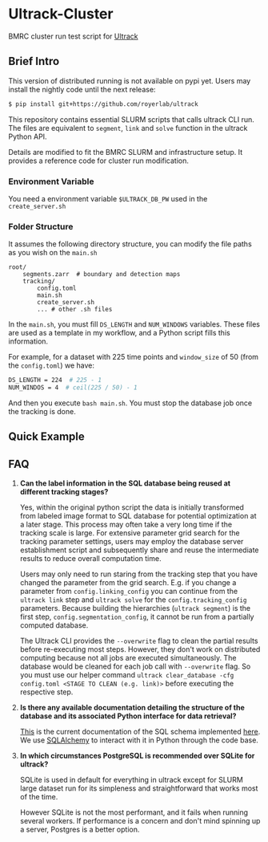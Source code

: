 # Ultrack-Cluster
BMRC cluster run test script for [Ultrack](https://github.com/royerlab/ultrack)

## Brief Intro

This version of distributed running is not available on pypi yet. Users may install the nightly code until the next release: 

```bash
$ pip install git+https://github.com/royerlab/ultrack
```

This repository contains essential SLURM scripts that calls ultrack CLI run. The files are equivalent to `segment`, `link` and `solve` function in the ultrack Python API.

Details are modified to fit the BMRC SLURM and infrastructure setup. It provides a reference code for cluster run modification.

### Environment Variable
You need a environment variable `$ULTRACK_DB_PW` used in the `create_server.sh`

### Folder Structure
It assumes the following directory structure, you can modify the file paths as you wish on the `main.sh`

```
root/
    segments.zarr  # boundary and detection maps
    tracking/
        config.toml
        main.sh
        create_server.sh
        ... # other .sh files
```

In the `main.sh`, you must fill `DS_LENGTH` and `NUM_WINDOWS` variables. These files are used as a template in my workflow, and a Python script fills this information.

For example, for a dataset with 225 time points and `window_size` of 50 (from the `config.toml`) we have:
``` bash
DS_LENGTH = 224  # 225 - 1
NUM_WINDOS = 4  # ceil(225 / 50) - 1
```

And then you execute `bash main.sh`. You must stop the database job once the tracking is done.

## Quick Example


## FAQ
1. **Can the label information in the SQL database being reused at different tracking stages?**

    Yes, within the original python script the data is initially transformed from labeled image format to SQL database for potential optimization at a later stage. This process may often take a very long time if the tracking scale is large. For extensive parameter grid search for the tracking parameter settings, users may employ the database server establishment script and subsequently share and reuse the intermediate results to reduce overall computation time.

    Users may only need to run staring from the tracking step that you have changed the parameter from the grid search. E.g. if you change a parameter from `config.linking_config` you can continue from the `ultrack link` step and `ultrack solve` for the `config.tracking_config` parameters. Because building the hierarchies (`ultrack segment`) is the first step, `config.segmentation_config`, it cannot be run from a partially computed database.

    The Ultrack CLI provides the `--overwrite` flag to clean the partial results before re-executing most steps. However, they don't work on distributed computing because not all jobs are executed simultaneously. The database would be cleaned for each job call with `--overwrite` flag. So you must use our helper command `ultrack clear_database -cfg config.toml <STAGE TO CLEAN (e.g. link)>` before executing the respective step.

2. **Is there any available documentation detailing the structure of the database and its associated Python interface for data retrieval?**
    
    [This](https://github.com/royerlab/ultrack/blob/main/ultrack/core/README.md) is the current documentation of the SQL schema implemented [here](https://github.com/royerlab/ultrack/blob/main/ultrack/core/database.py). We use [SQLAlchemy](https://www.sqlalchemy.org/) to interact with it in Python through the code base.

3. **In which circumstances PostgreSQL is recommended over SQLite for ultrack?**
    
    SQLite is used in default for everything in ultrack except for SLURM large dataset run for its simpleness and straightforward that works most of the time.

    However SQLite is not the most performant, and it fails when running several workers. If performance is a concern and don't mind spinning up a server, Postgres is a better option.
